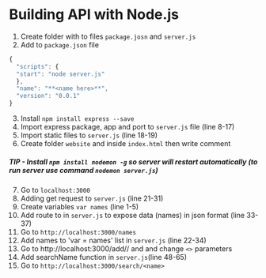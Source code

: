# Building API with Node.js
1. Create folder with to files `package.josn` and `server.js`
2. Add to `package.json` file
```javascript
{
  "scripts": {
  "start": "node server.js"
  },
  "name": "**<name here>**",
  "version": "0.0.1"
}
```
3. Install `npm install express --save`
4. Import express package, app and port to `server.js` file (line 8-17)
5. Import static files to `server.js` (line 18-19)
6. Create folder `website` and inside `index.html` then write comment
##### TIP - Install `npm install nodemon -g` so server will restart automatically (to run server use command `nodemon server.js`)
7. Go to `localhost:3000`
8. Adding get request to `server.js` (line 21-31)
9. Create variables `var names` (line 1-5)
10. Add route to in `server.js` to expose data (names) in json format (line 33-37)
11. Go to `http://localhost:3000/names`
12. Add names to 'var = names' list in `server.js` (line 22-34)
13. Go to http://localhost:3000/add/**<name>**/**<age>** and and change `<>` parameters
14. Add searchName function in `server.js`(line 48-65)
15. Go to `http://localhost:3000/search/<name>`